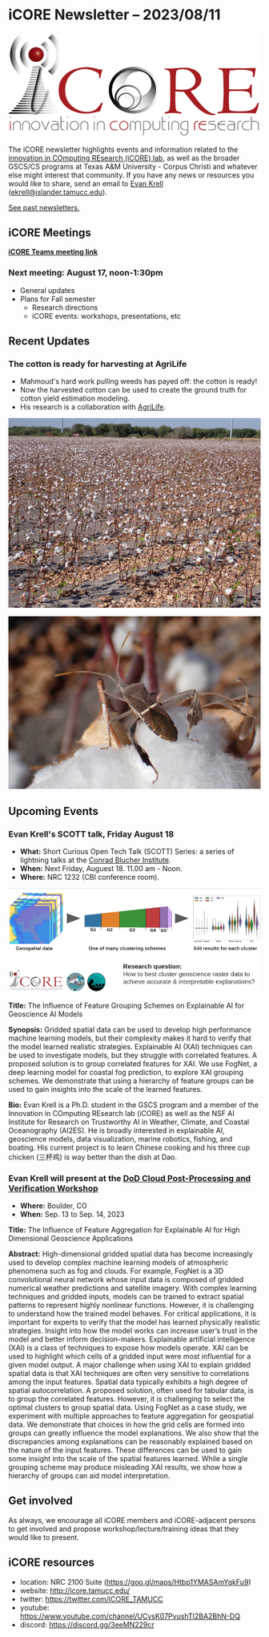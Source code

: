 # iCORE Newsletter – 2023/08/11

![logo](../img/logo_plain_sm.jpg)

The iCORE newsletter highlights events and information related to the [innovation in COmputing REsearch (iCORE) lab](https://icore.tamucc.edu/),
as well as the broader GSCS/CS programs at Texas A&M University - Corpus Christi and whatever else might interest that community.
If you have any news or resources you would like to share, send an email to [Evan Krell](https://scholar.google.com/citations?user=jLuwYGAAAAAJ&hl=en) (ekrell@islander.tamucc.edu).

[See past newsletters.](https://github.com/ekrell/icore_website/tree/main/news)

## iCORE Meetings

**[iCORE Teams meeting link](https://teams.microsoft.com/l/meetup-join/19%3Ameeting_MDdlZDBiMTgtYzVjNS00YjhhLWE5OTctY2Y5YzMyYTljNzU5%40thread.v2/0?context=%7B%22Tid%22%3A%2234cbfaf1-67a6-4781-a9ca-514eb2550b66%22%2C%22Oid%22%3A%22994c008b-0707-4f3c-8ac0-73b65e733430%22%2C%22MessageId%22%3A%220%22%7D)**

### Next meeting: August 17, noon-1:30pm

- General updates
- Plans for Fall semester
  - Research directions
  - iCORE events: workshops, presentations, etc

## Recent Updates

### The cotton is ready for harvesting at AgriLife

- Mahmoud's hard work pulling weeds has payed off: the cotton is ready!
- Now the harvested cotton can be used to create the ground truth for cotton yield estimation modeling.
- His research is a collaboration with [AgriLife](https://agrilifeextension.tamu.edu/).

![The cotton field](../img/agrilife_cotton_1.jpg)

![A leaf-footed bug](../img/agrilife_cotton_2.jpg)


## Upcoming Events

### Evan Krell's SCOTT talk, Friday August 18

- **What:** Short Curious Open Tech Talk (SCOTT) Series: a series of lightning talks at the [Conrad Blucher Institute](https://www.conradblucherinstitute.org/).
- **When:** Next Friday, Auguest 18. 11.00 am - Noon.
- **Where:** NRC 1232 (CBI conference room).

![Overview of Scott talk](../img/scott_krell.png)

**Title:** The Influence of Feature Grouping Schemes on Explainable AI for Geoscience AI Models

**Synopsis:** Gridded spatial data can be used to develop high performance machine learning models, but their complexity makes it hard to verify that the model learned realistic strategies. Explainable AI (XAI) techniques can be used to investigate models, but they struggle with correlated features. A proposed solution is to group correlated features for XAI. We use FogNet, a deep learning model for coastal fog prediction, to explore XAI grouping schemes. We demonstrate that using a hierarchy of feature groups can be used to gain insights into the scale of the learned features.

**Bio:** Evan Krell is a Ph.D. student in the GSCS program and a member of the Innovation in COmputing REsearch lab (iCORE) as well as the NSF AI Institute for Research on Trustworthy AI in Weather, Climate, and Coastal Oceanography (AI2ES). He is broadly interested in explainable AI, geoscience models, data visualization, marine robotics, fishing, and boating. His current project is to learn Chinese cooking and his three cup chicken (三杯鸡) is way better than the dish at Dao. 

### Evan Krell will present at the [DoD Cloud Post-Processing and Verification Workshop](https://cpaess.ucar.edu/meetings/dod-cloud-post-processing-and-verification-workshop)

- **Where:** Boulder, CO
- **When:** Sep. 13 to Sep. 14, 2023

**Title:** The Influence of Feature Aggregation for Explainable AI for High Dimensional Geoscience Applications

**Abstract:** High-dimensional gridded spatial data has become increasingly used to develop complex machine learning models of atmospheric phenomena such as fog and clouds. For example, FogNet is a 3D convolutional neural network whose input data is composed of gridded numerical weather predictions and satellite imagery. With complex learning techniques and gridded inputs, models can be trained to extract spatial patterns to represent highly nonlinear functions. However, it is challenging to understand how the trained model behaves. For critical applications, it is important for experts to verify that the model has learned physically realistic strategies. Insight into how the model works can increase user’s trust in the model and better inform decision-makers. Explainable artificial intelligence (XAI) is a class of techniques to expose how models operate. XAI can be used to highlight which cells of a gridded input were most influential for a given model output. A major challenge when using XAI to explain gridded spatial data is that XAI techniques are often very sensitive to correlations among the input features. Spatial data typically exhibits a high degree of spatial autocorrelation. A proposed solution, often used for tabular data, is to group the correlated features. However, it is challenging to select the optimal clusters to group spatial data. Using FogNet as a case study, we experiment with multiple approaches to feature aggregation for geospatial data. We demonstrate that choices in how the grid cells are formed into groups can greatly influence the model explanations. We also show that the discrepancies among explanations can be reasonably explained based on the nature of the input features. These differences can be used to gain some insight into the scale of the spatial features learned. While a single grouping scheme may produce misleading XAI results, we show how a hierarchy of groups can aid model interpretation. 

## Get involved

As always, we encourage all iCORE members and iCORE-adjacent persons to get involved and propose workshop/lecture/training ideas that they would like to present.

## iCORE resources

- location: NRC 2100 Suite (https://goo.gl/maps/Htbp1YMASAmYqkFu9)
- website: http://icore.tamucc.edu/
- twitter: https://twitter.com/ICORE_TAMUCC
- youtube: https://www.youtube.com/channel/UCvsK07PvushTI2BA2BhN-DQ
- discord: https://discord.gg/3eeMN229cr
